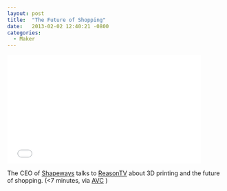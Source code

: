 ```yaml
---
layout: post
title:  "The Future of Shopping"
date:   2013-02-02 12:40:21 -0800
categories:
  - Maker
---
```


<iframe class="embedly-embed" src="//cdn.embedly.com/widgets/media.html?src=https%3A%2F%2Fwww.youtube.com%2Fembed%2FPS9mccwoXAQ%3Ffeature%3Doembed&url=https%3A%2F%2Fwww.youtube.com%2Fwatch%3Fv%3DPS9mccwoXAQ&image=https%3A%2F%2Fi.ytimg.com%2Fvi%2FPS9mccwoXAQ%2Fhqdefault.jpg&key=d815972c91e546edb5d2d02e509f8b1c&type=text%2Fhtml&schema=youtube" width="450" height="253" scrolling="no" frameborder="0" allowfullscreen></iframe>

The CEO of  [Shapeways](http://www.shapeways.com)  talks to  [ReasonTV](http://reason.com/reasontv)  about 3D printing and the future of shopping. (<7 minutes, via  [AVC](http://www.avc.com/a_vc/2013/02/video-of-the-week-3d-printing-and-the-future-of-shopping.html) )
